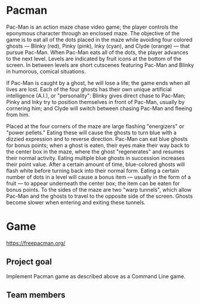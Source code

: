# Pacman
Pac-Man is an action maze chase video game; the player controls the eponymous character through an enclosed maze. The objective of the game is to eat all of the dots placed in the maze while avoiding four colored ghosts — Blinky (red), Pinky (pink), Inky (cyan), and Clyde (orange) — that pursue Pac-Man. When Pac-Man eats all of the dots, the player advances to the next level. Levels are indicated by fruit icons at the bottom of the screen. In between levels are short cutscenes featuring Pac-Man and Blinky in humorous, comical situations.

If Pac-Man is caught by a ghost, he will lose a life; the game ends when all lives are lost. Each of the four ghosts has their own unique artificial intelligence (A.I.), or "personality": Blinky gives direct chase to Pac-Man; Pinky and Inky try to position themselves in front of Pac-Man, usually by cornering him; and Clyde will switch between chasing Pac-Man and fleeing from him.

Placed at the four corners of the maze are large flashing "energizers" or "power pellets." Eating these will cause the ghosts to turn blue with a dizzied expression and to reverse direction. Pac-Man can eat blue ghosts for bonus points; when a ghost is eaten, their eyes make their way back to the center box in the maze, where the ghost "regenerates" and resumes their normal activity. Eating multiple blue ghosts in succession increases their point value. After a certain amount of time, blue-colored ghosts will flash white before turning back into their normal form. Eating a certain number of dots in a level will cause a bonus item — usually in the form of a fruit — to appear underneath the center box; the item can be eaten for bonus points. To the sides of the maze are two "warp tunnels", which allow Pac-Man and the ghosts to travel to the opposite side of the screen. Ghosts become slower when entering and exiting these tunnels.

# Game
https://freepacman.org/

## Project goal
Implement Pacman game as described above as a Command Line game.

## Team members